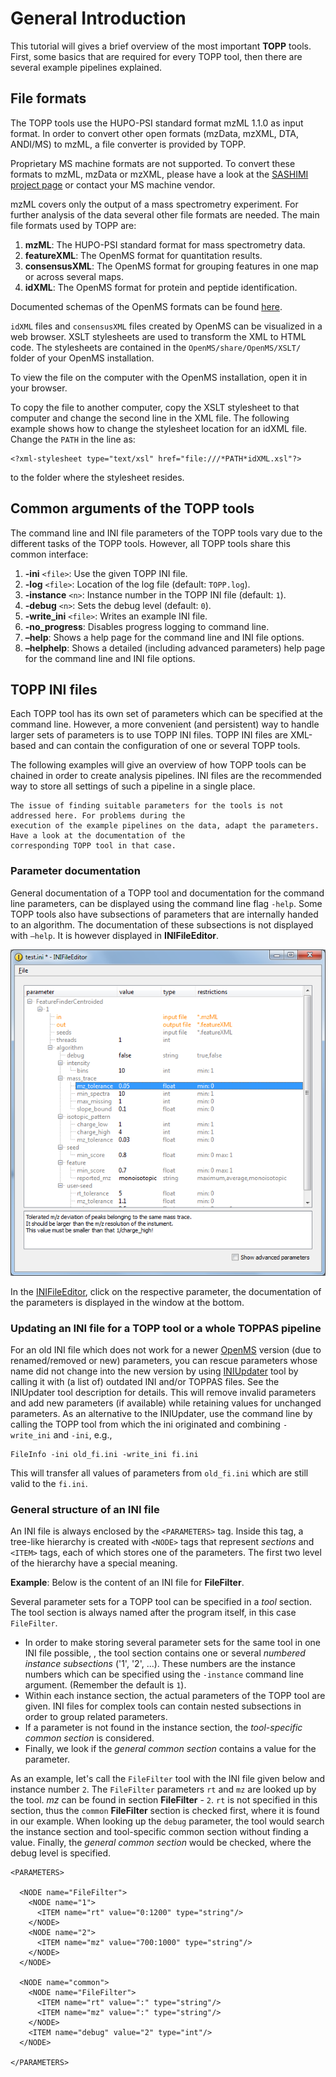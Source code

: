 General Introduction
====================

This tutorial will gives a brief overview of the most important **TOPP** tools. First, some basics that are required for
every TOPP tool, then there are several example pipelines explained.

## File formats

The TOPP tools use the HUPO-PSI standard format mzML 1.1.0 as input format. In order to convert other open formats
(mzData, mzXML, DTA, ANDI/MS) to mzML, a file converter is provided by TOPP.

Proprietary MS machine formats are not supported. To convert these formats to mzML, mzData or mzXML, please have a look
at the [SASHIMI project page](http://tools.proteomecenter.org/wiki/index.php) or contact your MS machine vendor.

mzML covers only the output of a mass spectrometry experiment. For further analysis of the data several other file
formats are needed. The main file formats used by TOPP are:

1. **mzML**: The HUPO-PSI standard format for mass spectrometry data.
2. **featureXML**: The OpenMS format for quantitation results.
3. **consensusXML**: The OpenMS format for grouping features in one map or across several maps.
4. **idXML**: The OpenMS format for protein and peptide identification.

Documented schemas of the OpenMS formats can be found [here](https://github.com/OpenMS/OpenMS/tree/develop/share/OpenMS/SCHEMAS).

`idXML` files and `consensusXML`  files created by OpenMS can be visualized in a web browser. XSLT stylesheets are used to
transform the XML to HTML code. The stylesheets are contained in the `OpenMS/share/OpenMS/XSLT/` folder of your OpenMS
installation.

To view the file on the computer with the OpenMS installation, open it in your browser.

To copy the file to another computer, copy the XSLT stylesheet to that computer and change the second line in the XML
file. The following example shows how to change the stylesheet location for an idXML file. Change the `PATH` in the
line as:

```
<?xml-stylesheet type="text/xsl" href="file:///*PATH*idXML.xsl"?>
```

to the folder where the stylesheet resides.

## Common arguments of the TOPP tools

The command line and INI file parameters of the TOPP tools vary due to the different tasks of the TOPP tools. However,
all TOPP tools share this common interface:

1. **-ini** `<file>`: Use the given TOPP INI file.
2. **-log** `<file>`: Location of the log file (default: `TOPP.log`).
3. **-instance** `<n>`: Instance number in the TOPP INI file (default: `1`).
4. **-debug** `<n>`: Sets the debug level (default: `0`).
5. **-write_ini** `<file>`: Writes an example INI file.
6. **-no_progress**: Disables progress logging to command line.
7. **–help**: Shows a help page for the command line and INI file options.
8. **–helphelp**: Shows a detailed (including advanced parameters) help page for the command line and INI file options.

## TOPP INI files

Each TOPP tool has its own set of parameters which can be specified at the command line. However, a more convenient
(and persistent) way to handle larger sets of parameters is to use TOPP INI files. TOPP INI files are XML-based and
can contain the configuration of one or several TOPP tools.

The following examples will give an overview of how TOPP tools can be chained in order to create analysis pipelines. INI
files are the recommended way to store all settings of such a pipeline in a single place.

```{attention}
The issue of finding suitable parameters for the tools is not addressed here. For problems during the
execution of the example pipelines on the data, adapt the parameters. Have a look at the documentation of the
corresponding TOPP tool in that case.
```

### Parameter documentation

General documentation of a TOPP tool and documentation for the command line parameters, can be displayed using the
command line flag `-help`. Some TOPP tools also have subsections of parameters that are internally handed to an
algorithm. The documentation of these subsections is not displayed with `–help`. It is however displayed in
**INIFileEditor**.

![INIFileEditor](../../images/tutorials/topp/INIFileEditor.png)

In the [INIFileEditor](https://abibuilder.informatik.uni-tuebingen.de/archive/openms/Documentation/nightly/html/TOPP_INIFileEditor.html), click on the respective parameter, the documentation of the parameters is displayed in the window at the bottom.

### Updating an INI file for a TOPP tool or a whole TOPPAS pipeline

For an old INI file which does not work for a newer [OpenMS]() version (due to renamed/removed or new) parameters, you
can rescue parameters whose name did not change into the new version by using [INIUpdater](https://abibuilder.informatik.uni-tuebingen.de/archive/openms/Documentation/nightly/html/UTILS_INIUpdater.html) tool by calling it with (a list of) outdated
INI and/or TOPPAS files. See the INIUpdater tool description for details. This will remove invalid parameters and add
new parameters (if available) while retaining values for unchanged parameters. As an alternative to the INIUpdater, use
the command line by calling the TOPP tool from which the ini originated and combining `-write_ini` and `-ini`, e.g.,

```
FileInfo -ini old_fi.ini -write_ini fi.ini
```

This will transfer all values of parameters from `old_fi.ini` which are still valid to the `fi.ini`.

### General structure of an INI file

An INI file is always enclosed by the `<PARAMETERS>` tag. Inside this tag, a tree-like hierarchy is created with `<NODE>`
tags that represent *sections* and `<ITEM>` tags, each of which stores one of the parameters. The first two level of the
hierarchy have a special meaning.

**Example**: Below is the content of an INI file for **FileFilter**.

Several parameter sets for a TOPP tool can be specified in a *tool* section. The tool section is always named after the
program itself, in this case `FileFilter`.

- In order to make storing several parameter sets for the same tool in one INI file possible, , the tool section
contains one or several *numbered instance subsections* ('1', '2', ...). These numbers are the instance numbers which
can be specified using the `-instance` command line argument. (Remember the default is `1`).
- Within each instance section, the actual parameters of the TOPP tool are given. INI files for complex tools can
contain nested subsections in order to group related parameters.
- If a parameter is not found in the instance section, the *tool-specific common section* is considered.
- Finally, we look if the *general common section* contains a value for the parameter.

As an example, let's call the `FileFilter` tool with the INI file given below and instance number `2`. The `FileFilter`
parameters `rt` and `mz` are looked up by the tool. *mz* can be found in section **FileFilter** - `2`. `rt` is not
specified in this section, thus the `common` **FileFilter** section is checked first, where it is found in our example.
When looking up the `debug` parameter, the tool would search the instance section and tool-specific common section
without finding a value. Finally, the *general common section* would be checked, where the debug level is specified.

```
<PARAMETERS>

  <NODE name="FileFilter">
    <NODE name="1">
      <ITEM name="rt" value="0:1200" type="string"/>
    </NODE>
    <NODE name="2">
      <ITEM name="mz" value="700:1000" type="string"/>
    </NODE>
  </NODE>

  <NODE name="common">
    <NODE name="FileFilter">
      <ITEM name="rt" value=":" type="string"/>
      <ITEM name="mz" value=":" type="string"/>
    </NODE>
    <ITEM name="debug" value="2" type="int"/>
  </NODE>

</PARAMETERS>
```
